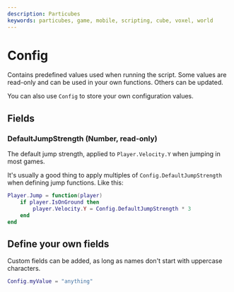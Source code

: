 ```yaml
---
description: Particubes
keywords: particubes, game, mobile, scripting, cube, voxel, world
---
```


# Config

Contains predefined values used when running the script. Some values are read-only and can be used in your own functions. Others can be updated.

You can also use `Config` to store your own configuration values.

## Fields

### DefaultJumpStrength (Number, read-only)

The default jump strength, applied to `Player.Velocity.Y` when jumping in most games.

It's usually a good thing to apply multiples of `Config.DefaultJumpStrength` when defining jump functions. Like this:

```lua 
Player.Jump = function(player)
    if player.IsOnGround then
        player.Velocity.Y = Config.DefaultJumpStrength * 3
    end
end
```

## Define your own fields

Custom fields can be added, as long as names don't start with uppercase characters.

```lua
Config.myValue = "anything"
```


